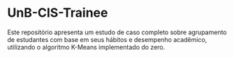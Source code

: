 # UnB-CIS-Trainee
Este repositório apresenta um estudo de caso completo sobre agrupamento de estudantes com base em seus hábitos e desempenho acadêmico, utilizando o algoritmo K-Means implementado do zero.
